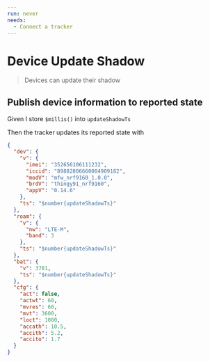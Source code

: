 ```yaml
---
run: never
needs:
  - Connect a tracker
---
```


# Device Update Shadow

> Devices can update their shadow

## Publish device information to reported state

Given I store `$millis()` into `updateShadowTs`

Then the tracker updates its reported state with

```json
{
  "dev": {
    "v": {
      "imei": "352656106111232",
      "iccid": "89882806660004909182",
      "modV": "mfw_nrf9160_1.0.0",
      "brdV": "thingy91_nrf9160",
      "appV": "0.14.6"
    },
    "ts": "$number{updateShadowTs}"
  },
  "roam": {
    "v": {
      "nw": "LTE-M",
      "band": 3
    },
    "ts": "$number{updateShadowTs}"
  },
  "bat": {
    "v": 3781,
    "ts": "$number{updateShadowTs}"
  },
  "cfg": {
    "act": false,
    "actwt": 60,
    "mvres": 60,
    "mvt": 3600,
    "loct": 1000,
    "accath": 10.5,
    "accith": 5.2,
    "accito": 1.7
  }
}
```
